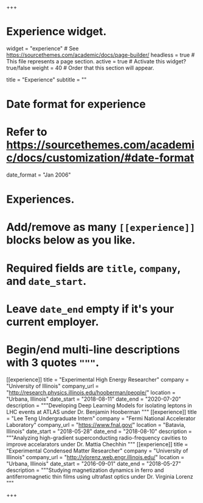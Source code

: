 +++
# Experience widget.
widget = "experience"  # See https://sourcethemes.com/academic/docs/page-builder/
headless = true  # This file represents a page section.
active = true  # Activate this widget? true/false
weight = 40  # Order that this section will appear.

title = "Experience"
subtitle = ""

# Date format for experience
#   Refer to https://sourcethemes.com/academic/docs/customization/#date-format
date_format = "Jan 2006"

# Experiences.
#   Add/remove as many `[[experience]]` blocks below as you like.
#   Required fields are `title`, `company`, and `date_start`.
#   Leave `date_end` empty if it's your current employer.
#   Begin/end multi-line descriptions with 3 quotes `"""`.
<!-- [[experience]]
  title = "Non-linear Artifical Intelligence Researcher"
  company = "North Carolina State University"
  <!-- company_url = "https://labs.sciences.ncsu.edu/appliedchaoslab/" -->
  <!-- location = "Raleigh, North Carolina"
  date_start = "2020-08-1" -->
  <!-- description = """Exploring the interplay between physics of Nonlinear Dynamics and machine learning 
  """ --> 
[[experience]]
  title = "Experimental High Energy Researcher"
  company = "University of Illinois"
  company_url = "http://research.physics.illinois.edu/hooberman/people/"
  location = "Urbana, Illinois"
  date_start = "2018-08-11"
  date_end = "2020-07-20"
  description = """Developing Deep Learning Models for isolating leptons in LHC events at ATLAS under Dr. Benjamin Hooberman
  """
[[experience]]
  title = "Lee Teng Undergraduate Intern"
  company = "Fermi National Accelerator Laboratory"
  company_url = "https://www.fnal.gov/"
  location = "Batavia, Illinois"
  date_start = "2018-05-28"
  date_end = "2018-08-10"
  description = """Analyzing high-gradient superconducting radio-frequency cavities to improve accelarators under Dr. Mattia Chechhin
  """
[[experience]]
  title = "Experimental Condensed Matter Researcher"
  company = "University of Illinois"
  company_url = "http://vlorenz.web.engr.illinois.edu/"
  location = "Urbana, Illinois"
  date_start = "2016-09-01"
  date_end = "2018-05-27"
  description = """Studying magnetization dynamics in ferro and antiferromagnetic thin films using ultrafast optics under Dr. Virginia Lorenz
  """




+++
